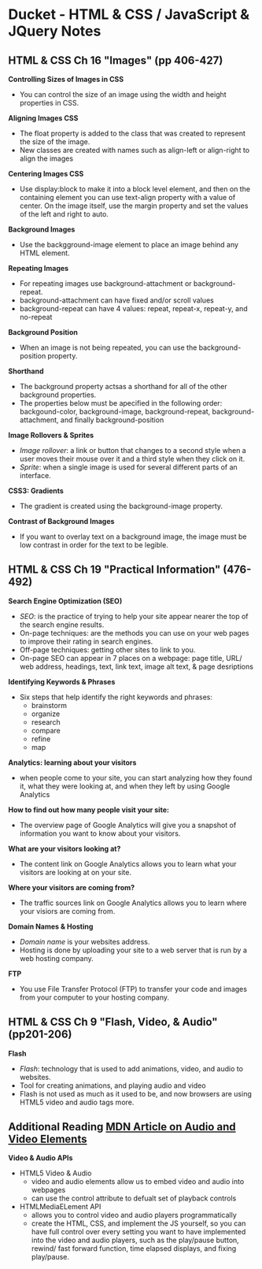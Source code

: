 # Ducket - HTML & CSS / JavaScript & JQuery Notes

## HTML & CSS Ch 16 "Images" (pp 406-427)
**Controlling Sizes of Images in CSS**
- You can control the size of an image using the width and height properties in CSS.

**Aligning Images CSS**
- The float property is added to the class that was created to represent the size of the image.
- New classes are created with names such as align-left or align-right to align the images 

**Centering Images CSS**
- Use display:block to make it into a block level element, and then on the containing element you can use text-align property with a value of center. On the image itself, use the margin property and set the values of the left and right to auto.

**Background Images**
- Use the backgground-image element to place an image behind any HTML element.

**Repeating Images**
- For repeating images use background-attachment or background-repeat. 
- background-attachment can have fixed and/or scroll values
- background-repeat can have 4 values: repeat, repeat-x, repeat-y, and no-repeat

**Background Position**
- When an image is not being repeated, you can use the background-position property.

**Shorthand**
- The background property actsas a shorthand for all of the other background properties.
- The properties below must be apecified in the following order: backgound-color, background-image, background-repeat, background-attachment, and finally background-position

**Image Rollovers & Sprites**
- *Image rollover*: a link or button that changes to a second style when a user moves their mouse over it and a third style when they click on it.
- *Sprite*: when a single image is used for several different parts of an interface.

**CSS3: Gradients**
- The gradient is created using the background-image property.

**Contrast of Background Images**
- If you want to overlay text on a background image, the image must be low contrast in order for the text to be legible.

## HTML & CSS Ch 19 "Practical Information" (476-492)
**Search Engine Optimization (SEO)**
- *SEO*: is the practice of trying to help your site appear nearer the top of the search engine results.
- On-page techniques: are the methods you can use on your web pages to improve their rating in search engines.
- Off-page techniques: getting other sites to link to you.
- On-page SEO can appear in 7 places on a webpage: page title, URL/ web address, headings, text, link text, image alt text, & page desriptions

**Identifying Keywords & Phrases**
- Six steps that help identify the right keywords and phrases:
  * brainstorm
  * organize
  * research
  * compare
  * refine
  * map

**Analytics: learning about your visitors**
- when people come to your site, you can start analyzing how they found it, what they were looking at, and when they left by using Google Analytics

**How to find out how many people visit your site:**
- The overview page of Google Analytics will give you a snapshot of information you want to know about your visitors.

**What are your visitors looking at?**
- The content link on Google Analytics allows you to learn what your visitors are looking at on your site.

**Where your visitors are coming from?**
- The traffic sources link on Google Analytics allows you to learn where your visiors are coming from.

**Domain Names & Hosting**
- *Domain name* is your websites address.
- Hosting is done by uploading your site to a web server that is run by a web hosting company.

**FTP**
- You use File Transfer Protocol (FTP) to transfer your code and images from your computer to your hosting company.

## HTML & CSS Ch 9 "Flash, Video, & Audio"(pp201-206)
**Flash**
- *Flash*: technology that is used to add animations, video, and audio to websites.
- Tool for creating animations, and playing audio and video 
- Flash is not used as much as it used to be, and now browsers are using HTML5 video and audio tags more.

## Additional Reading [MDN Article on Audio and Video Elements](https://developer.mozilla.org/en-US/docs/Learn/JavaScript/Client-side_web_APIs/Video_and_audio_APIs)

**Video & Audio APIs**
- HTML5 Video & Audio
  * video and audio elements allow us to embed video and audio into webpages
  * can use the control attribute to defualt set of playback controls
- HTMLMediaELement API
  * allows you to control video and audio players programmatically
  * create the HTML, CSS, and implement the JS yourself, so you can have full control over every setting you want to have implemented into the video and audio players, such as the play/pause button, rewind/ fast forward function, time elapsed displays, and fixing play/pause.    
